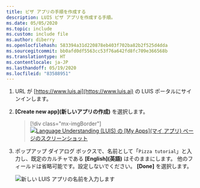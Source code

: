 ```yaml
---
title: ピザ アプリの手順を作成する
description: LUIS ピザ アプリを作成する手順。
ms.date: 05/05/2020
ms.topic: include
ms.custom: include file
ms.author: diberry
ms.openlocfilehash: 583394a31d220878eb403f702ba82b2f525d4dda
ms.sourcegitcommit: bb0afd0df5563cc53f76a642fd8fc709e366568b
ms.translationtype: HT
ms.contentlocale: ja-JP
ms.lasthandoff: 05/19/2020
ms.locfileid: "83588951"
---
```

1. URL が [https://www.luis.ai](https://www.luis.ai) の LUIS ポータルにサインインします。

1. **[Create new app]\(新しいアプリの作成\)** を選択します。

    > [!div class="mx-imgBorder"]
    > [![Language Understanding (LUIS) の [My Apps]\(マイ アプリ) ページのスクリーンショット](../media/create-app-in-portal.png "Language Understanding (LUIS) の [My Apps]\(マイ アプリ) ページのスクリーンショット")](../media/create-app-in-portal.png#lightbox)

1. ポップアップ ダイアログ ボックスで、名前として「`Pizza tutorial`」と入力し、既定のカルチャである **[English]\(英語)** はそのままにします。 他のフィールドは省略可能です。設定しないでください。 **[Done]** を選択します。

    ![新しい LUIS アプリの名前を入力します](../media/create-pizza-tutorial-app-in-portal.png)



